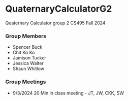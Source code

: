 # QuaternaryCalculatorG2
Quaternary Calculator group 2 CS495 Fall 2024

### Group Members

- Spencer Buck
- Chit Ko Ko
- Jamison Tucker
- Jessica Walter
- Shaun Whitlow

### Group Meetings

- 9/3/2024 20 Min in class meeting - JT, JW, CKK, SW
